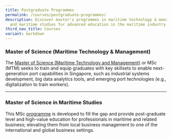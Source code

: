```yaml
---
title: Postgraduate Programmes
permalink: /courses/postgraduate-programmes/
description: Discover master's programmes in maritime technology & management
  and maritime studies for advanced education in the maritime industry.
third_nav_title: Courses
variant: markdown
---
```

### Master of Science (Maritime Technology &amp; Management)
The [Master of Science (Maritime Technology and Management)](https://cde.nus.edu.sg/isem/graduate/coursework/masters-of-science-maritime-technology-management-programme/) or MSc (MTM) seeks to train and equip graduates with key skillsets to enable next-generation port capabilities in Singapore, such as industrial systems development, big data analytics tools, and emerging port technologies (e.g., digitalization to train workers).


<hr>

### Master of Science in Maritime Studies
This MSc [programme](https://www.ntu.edu.sg/education/graduate-programme/master-of-science-in-maritime-studies) is developed to fill the gap and provide post-graduate level and high-value education for professionals in maritime and related business; elevating them from local business management to one of the international and global business settings.